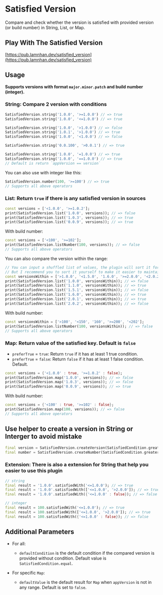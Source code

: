 # Satisfied Version

Compare and check whether the version is satisfied with provided version (or build number) in String, List, or Map.

## Play With The Satisfied Version

[https://pub.lamnhan.dev/satisfied_version](https://pub.lamnhan.dev/satisfied_version)

## **Usage**

**Supports versions with format `major.minor.patch` and build number (integer).**

### **String:** Compare 2 version with conditions

``` dart
SatisfiedVersion.string('1.0.0', '>=1.0.0') // => true
SatisfiedVersion.string('1.0.0', '<=1.0.0') // => true

SatisfiedVersion.string('1.0.0', '>1.0.0') // => false
SatisfiedVersion.string('1.0.1', '>1.0.0') // => true
SatisfiedVersion.string('1.0.0', '<1.0.0') // => false

SatisfiedVersion.string('0.0.100', '>0.0.1') // => true

SatisfiedVersion.string('1.0.0', '=1.0.0') // => true
SatisfiedVersion.string('1.0.0', '==1.0.0') // => true
// Default is return `appVersion == version`
```

You can also use with integer like this:

``` dart
SatisfiedVersion.number(100, '>=100') // => true
// Supports all above operators
```

### **List:** Return `true` if there is any satisfied version in sources

``` dart
const versions = ['<1.0.0', '>=1.0.2'];
print(SatisfiedVersion.list('1.0.0', versions)); // => false
print(SatisfiedVersion.list('1.0.3', versions)); // => true
print(SatisfiedVersion.list('0.0.9', versions)); // => true
```

With build number:

``` dart
const versions = ['<100', '>=102'];
print(SatisfiedVersion.listNumber(100, versions)); // => false
// Supports all above operators
```

You can also compare the version within the range:

``` dart
// You can input a shuffled list of values, the plugin will sort it for you.
// But I recommend you to sort it yourself to make it easier to maintain.
const versionsWithin = ['>1.0.0', '<1.5.0', '1.6.0', '>=2.0.0', '<2.0.2'];
print(SatisfiedVersion.list('1.0.0', versionsWithin)); // => false
print(SatisfiedVersion.list('1.1.0', versionsWithin)); // => true
print(SatisfiedVersion.list('1.5.1', versionsWithin)); // => false
print(SatisfiedVersion.list('1.6.0', versionsWithin)); // => true
print(SatisfiedVersion.list('2.0.1', versionsWithin)); // => true
print(SatisfiedVersion.list('2.0.2', versionsWithin)); // => false
```

With build number:

``` dart
const versionsWithin = ['>100', '<150', '160', '>=200', '<202'];
print(SatisfiedVersion.listNumber(100, versionsWithin)); // => false
// Supports all above operators
```

### **Map:** Return value of the satisfied key. Default is `false`

- `preferTrue` = `true`: Return `true` if it has at least 1 true condition.
- `preferTrue` = `false`: Return `false` if it has at least 1 false condition. Default.

``` dart
const versions = {'<1.0.0' : true, '>=1.0.2' : false};
print(SatisfiedVersion.map('1.0.0', versions)); // => false
print(SatisfiedVersion.map('1.0.3', versions)); // => false
print(SatisfiedVersion.map('0.0.9', versions)); // => true
```

With build number:

``` dart
const versions = {'<100' : true, '>=102' : false};
print(SatisfiedVersion.map(100, versions)); // => false
// Supports all above operators
```

## Use helper to create a version in String or Interger to avoid mistake

``` dart
final version = SatisfiedVersion.createVersion(SatisfiedCondition.greater, "1.0.0"); // '>1.0.0'
final number = SatisfiedVersion.createNumber(SatisfiedCondition.greater, 100); // '>100'
```

### **Extension:** There is also a extension for String that help you easier to use this plugin

``` dart
// string
final result = '1.0.0'.satisfiedWith('<=1.0.0'); // => true
final result = '1.0.0'.satisfiedWith(['<=1.0.0', '>2.0.0']); // => true
final result = '1.0.0'.satisfiedWith({'<=1.0.0' : false}); // => false

// integer
final result = 100.satisfiedWith('<=1.0.0'); // => true
final result = 100.satisfiedWith(['<=1.0.0', '>2.0.0']); // => true
final result = 100.satisfiedWith({'<=1.0.0' : false}); // => false
```

## **Additional Parameters**

- For all:
  - `defaultCondition` is the default condition if the compared version is provided without condition. Default value is `SatisfiedCondition.equal`.
  
- For specific `Map`:
  - `defaultValue` is the default result for `Map` when `appVersion` is not in any range. Default is set to `false`.
